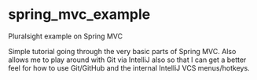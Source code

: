 # spring_mvc_example
Pluralsight example on Spring MVC

Simple tutorial going through the very basic parts of Spring MVC. Also allows me to play around with Git via IntelliJ also so that I can get a better feel for how to use Git/GitHub and the internal IntelliJ VCS menus/hotkeys.
